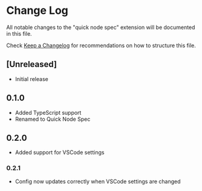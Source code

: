 # Change Log

All notable changes to the "quick node spec" extension will be documented in this file.

Check [Keep a Changelog](http://keepachangelog.com/) for recommendations on how to structure this file.

## [Unreleased]

- Initial release

## 0.1.0

- Added TypeScript support
- Renamed to Quick Node Spec

## 0.2.0

- Added support for VSCode settings

### 0.2.1

- Config now updates correctly when VSCode settings are changed
